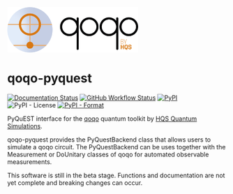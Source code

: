 <img src="qoqo_Logo_vertical_color.png" alt="qoqo logo" width="300" />

# qoqo-pyquest

[![Documentation Status](https://readthedocs.org/projects/qoqo_pyquest/badge/?version=latest)](https://qoqo_pyquest.readthedocs.io/en/latest/?badge=latest)
[![GitHub Workflow Status](https://github.com/HQSquantumsimulations/qoqo_pyquest/workflows/ci_tests/badge.svg)](https://github.com/HQSquantumsimulations/qoqo_pyquest/actions)
[![PyPI](https://img.shields.io/pypi/v/qoqo_pyquest)](https://pypi.org/project/qoqo_pyquest/)
![PyPI - License](https://img.shields.io/pypi/l/qoqo_pyquest)
[![PyPI - Format](https://img.shields.io/pypi/format/qoqo_pyquest)](https://pypi.org/project/qoqo_pyquest/)

PyQuEST interface for the [qoqo](https://github.com/HQSquantumsimulations/qoqo) quantum toolkit by [HQS Quantum Simulations](https://quantumsimulations.de).

qoqo-pyquest provides the PyQuestBackend class that allows users to simulate a qoqo circuit.
The PyQuestBackend can be uses together with the Measurement or DoUnitary classes of qoqo for automated observable measurements.

This software is still in the beta stage. Functions and documentation are not yet complete and breaking changes can occur.
